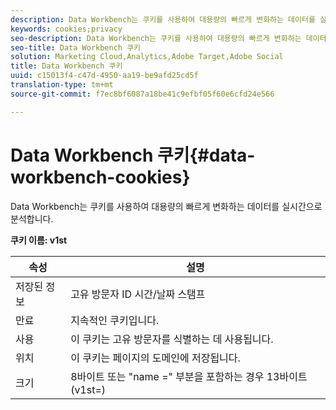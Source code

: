 ```yaml
---
description: Data Workbench는 쿠키를 사용하여 대용량의 빠르게 변화하는 데이터를 실시간으로 분석합니다.
keywords: cookies;privacy
seo-description: Data Workbench는 쿠키를 사용하여 대용량의 빠르게 변화하는 데이터를 실시간으로 분석합니다.
seo-title: Data Workbench 쿠키
solution: Marketing Cloud,Analytics,Adobe Target,Adobe Social
title: Data Workbench 쿠키
uuid: c15013f4-c47d-4950-aa19-be9afd25cd5f
translation-type: tm+mt
source-git-commit: f7ec8bf6087a18be41c9efbf05f60e6cfd24e566

---
```



# Data Workbench 쿠키{#data-workbench-cookies}

Data Workbench는 쿠키를 사용하여 대용량의 빠르게 변화하는 데이터를 실시간으로 분석합니다.

**쿠키 이름: v1st**

| 속성 | 설명 |
|---|---|
| 저장된 정보 | 고유 방문자 ID 시간/날짜 스탬프 |
| 만료 | 지속적인 쿠키입니다. |
| 사용 | 이 쿠키는 고유 방문자를 식별하는 데 사용됩니다. |
| 위치 | 이 쿠키는 페이지의 도메인에 저장됩니다. |
| 크기 | 8바이트 또는 &quot;name =&quot; 부분을 포함하는 경우 13바이트(v1st=) |

